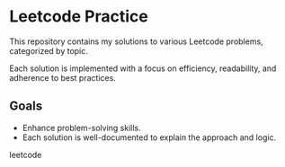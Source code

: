# Leetcode Practice

This repository contains my solutions to various Leetcode problems, categorized by topic.

Each solution is implemented with a focus on efficiency, readability, and adherence to best practices.

## Goals

- Enhance problem-solving skills.
- Each solution is well-documented to explain the approach and logic.

leetcode
